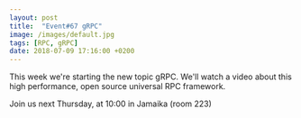 ```yaml
---
layout: post
title:  "Event#67 gRPC"
image: /images/default.jpg
tags: [RPC, gRPC]
date: 2018-07-09 17:16:00 +0200
---
```


This week we're starting the new topic gRPC. We'll watch a video about this high performance, open source universal RPC framework. []()

Join us next Thursday, at 10:00 in Jamaika (room 223)